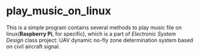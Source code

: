 # play_music_on_linux

This is a simple program contains several methods to play music file on linux(**Raspberry Pi**, for specific), which is a part of *Electronic System Design* class project: UAV dynamic no-fly zone determination system based on civil aircraft signal.
